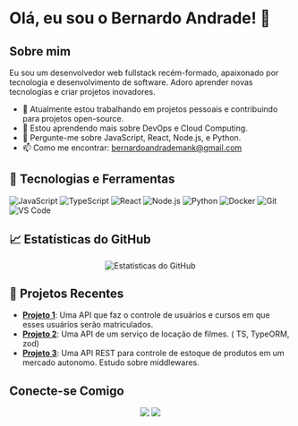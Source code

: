 # Olá, eu sou o Bernardo Andrade! 👋

## Sobre mim

Eu sou um desenvolvedor web fullstack recém-formado, apaixonado por tecnologia e desenvolvimento de software. Adoro aprender novas tecnologias e criar projetos inovadores.

- 🔭 Atualmente estou trabalhando em projetos pessoais e contribuindo para projetos open-source.
- 🌱 Estou aprendendo mais sobre DevOps e Cloud Computing.
- 💬 Pergunte-me sobre JavaScript, React, Node.js, e Python.
- 📫 Como me encontrar: [bernardoandrademank@gmail.com](mailto:bernardoandrademank@gmail.com)

## 🚀 Tecnologias e Ferramentas

![JavaScript](https://img.shields.io/badge/-JavaScript-333333?style=flat&logo=javascript)
![TypeScript](https://img.shields.io/badge/-TypeScript-333333?style=flat&logo=typescript)
![React](https://img.shields.io/badge/-React-333333?style=flat&logo=react)
![Node.js](https://img.shields.io/badge/-Node.js-333333?style=flat&logo=node.js)
![Python](https://img.shields.io/badge/-Python-333333?style=flat&logo=python)
![Docker](https://img.shields.io/badge/-Docker-333333?style=flat&logo=docker)
![Git](https://img.shields.io/badge/-Git-333333?style=flat&logo=git)
![VS Code](https://img.shields.io/badge/-VS%20Code-333333?style=flat&logo=visual-studio-code)

## 📈 Estatísticas do GitHub

<p align="center">
  <img src="https://github-readme-stats.vercel.app/api?username=bernardoaml&show_icons=true&theme=dracula" alt="Estatísticas do GitHub" />
</p>

## 📂 Projetos Recentes

- [**Projeto 1**](https://github.com/bernardoaml/users_and_courses): Uma API que faz o controle de usuários e cursos em que esses usuários serão matriculados.
- [**Projeto 2**](https://github.com/bernardoaml/locadoraDeFilmes_typeorm): Uma API de um serviço de locação de filmes. ( TS, TypeORM, zod)
- [**Projeto 3**](https://github.com/bernardoaml/mercado_autonomo): Uma API REST para controle de estoque de produtos em um mercado autonomo. Estudo sobre middlewares.

## Conecte-se Comigo

<p align="center">
  <a href="https://www.linkedin.com/in/bernardo-andrade-839877251/"><img src="https://img.shields.io/badge/-LinkedIn-0077B5?style=flat&logo=Linkedin&logoColor=white"/></a>
  <a href="https://www.instagram.com/bernardoandrade42/"><img src="https://img.shields.io/badge/-Instagram-E4405F?style=flat&logo=Instagram&logoColor=white"/></a>
</p>
